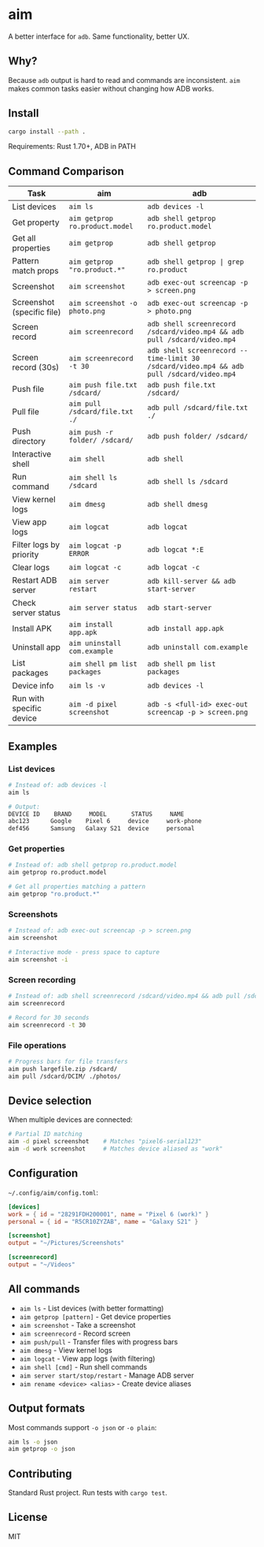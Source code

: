 # aim

A better interface for `adb`. Same functionality, better UX.

## Why?

Because `adb` output is hard to read and commands are inconsistent. `aim` makes common tasks easier without changing how ADB works.

## Install

```bash
cargo install --path .
```

Requirements: Rust 1.70+, ADB in PATH

## Command Comparison

| Task | aim | adb |
|------|-----|-----|
| List devices | `aim ls` | `adb devices -l` |
| Get property | `aim getprop ro.product.model` | `adb shell getprop ro.product.model` |
| Get all properties | `aim getprop` | `adb shell getprop` |
| Pattern match props | `aim getprop "ro.product.*"` | `adb shell getprop \| grep ro.product` |
| Screenshot | `aim screenshot` | `adb exec-out screencap -p > screen.png` |
| Screenshot (specific file) | `aim screenshot -o photo.png` | `adb exec-out screencap -p > photo.png` |
| Screen record | `aim screenrecord` | `adb shell screenrecord /sdcard/video.mp4 && adb pull /sdcard/video.mp4` |
| Screen record (30s) | `aim screenrecord -t 30` | `adb shell screenrecord --time-limit 30 /sdcard/video.mp4 && adb pull /sdcard/video.mp4` |
| Push file | `aim push file.txt /sdcard/` | `adb push file.txt /sdcard/` |
| Pull file | `aim pull /sdcard/file.txt ./` | `adb pull /sdcard/file.txt ./` |
| Push directory | `aim push -r folder/ /sdcard/` | `adb push folder/ /sdcard/` |
| Interactive shell | `aim shell` | `adb shell` |
| Run command | `aim shell ls /sdcard` | `adb shell ls /sdcard` |
| View kernel logs | `aim dmesg` | `adb shell dmesg` |
| View app logs | `aim logcat` | `adb logcat` |
| Filter logs by priority | `aim logcat -p ERROR` | `adb logcat *:E` |
| Clear logs | `aim logcat -c` | `adb logcat -c` |
| Restart ADB server | `aim server restart` | `adb kill-server && adb start-server` |
| Check server status | `aim server status` | `adb start-server` |
| Install APK | `aim install app.apk` | `adb install app.apk` |
| Uninstall app | `aim uninstall com.example` | `adb uninstall com.example` |
| List packages | `aim shell pm list packages` | `adb shell pm list packages` |
| Device info | `aim ls -v` | `adb devices -l` |
| Run with specific device | `aim -d pixel screenshot` | `adb -s <full-id> exec-out screencap -p > screen.png` |

## Examples

### List devices

```bash
# Instead of: adb devices -l
aim ls

# Output:
DEVICE ID    BRAND     MODEL       STATUS     NAME
abc123      Google    Pixel 6     device     work-phone
def456      Samsung   Galaxy S21  device     personal
```

### Get properties

```bash
# Instead of: adb shell getprop ro.product.model
aim getprop ro.product.model

# Get all properties matching a pattern
aim getprop "ro.product.*"
```

### Screenshots

```bash
# Instead of: adb exec-out screencap -p > screen.png
aim screenshot

# Interactive mode - press space to capture
aim screenshot -i
```

### Screen recording

```bash
# Instead of: adb shell screenrecord /sdcard/video.mp4 && adb pull /sdcard/video.mp4
aim screenrecord

# Record for 30 seconds
aim screenrecord -t 30
```

### File operations

```bash
# Progress bars for file transfers
aim push largefile.zip /sdcard/
aim pull /sdcard/DCIM/ ./photos/
```

## Device selection

When multiple devices are connected:

```bash
# Partial ID matching
aim -d pixel screenshot    # Matches "pixel6-serial123"
aim -d work screenshot     # Matches device aliased as "work"
```

## Configuration

`~/.config/aim/config.toml`:

```toml
[devices]
work = { id = "28291FDH200001", name = "Pixel 6 (work)" }
personal = { id = "R5CR10ZYZAB", name = "Galaxy S21" }

[screenshot]
output = "~/Pictures/Screenshots"

[screenrecord]
output = "~/Videos"
```

## All commands

- `aim ls` - List devices (with better formatting)
- `aim getprop [pattern]` - Get device properties  
- `aim screenshot` - Take a screenshot
- `aim screenrecord` - Record screen
- `aim push/pull` - Transfer files with progress bars
- `aim dmesg` - View kernel logs
- `aim logcat` - View app logs (with filtering)
- `aim shell [cmd]` - Run shell commands
- `aim server start/stop/restart` - Manage ADB server
- `aim rename <device> <alias>` - Create device aliases

## Output formats

Most commands support `-o json` or `-o plain`:

```bash
aim ls -o json
aim getprop -o json
```

## Contributing

Standard Rust project. Run tests with `cargo test`.

## License

MIT
